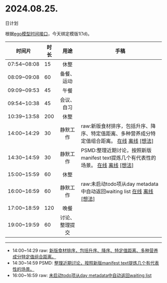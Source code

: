 # 2024.08.25.
日计划

根据[ego模型时间接口](https://gitee.com/hyg/blog/blob/master/timeflow.md)，今天绑定模版1(1d)。

| 时间片 | 时长 | 用途 | 手稿 |
| --- | --- | :---: | --- |
| 07:54~08:08 | 15 | 休整 |  |
| 08:09~09:08 | 60 | 备餐、运动 |  |
| 09:09~09:53 | 45 | 午餐 |  |
| 09:54~10:38 | 45 | 会议、自习 |  |
| 10:39~13:58 | 200 | 休整 |  |
| 14:00~14:29 | 30 | 静默工作 | raw:新版食材排序，包括升序、降序、特定值距离、多种营养成分特定值组合距离。 [在线](http://simp.ly/p/8t3vlk) [离线](../../draft/2024/08/20240825140000.md) <a href="mailto:huangyg@mars22.com?subject=关于2024.08.25.[raw:新版食材排序，包括升序、降序、特定值距离、多种营养成分特定值组合距离。]任务&body=日期: 20240825%0D%0A序号: 5%0D%0A手稿:../../draft/2024/08/20240825140000.md%0D%0A---请勿修改邮件主题及以上内容 从下一行开始写您的想法---%0D%0A">[想法]</a> |
| 14:30~14:59 | 30 | 静默工作 | PSMD:整理近期讨论，按照新版manifest text提炼几个有代表性的场景。 [在线](http://simp.ly/p/5k9gJy) [离线](../../draft/2024/08/20240825143000.md) <a href="mailto:huangyg@mars22.com?subject=关于2024.08.25.[PSMD:整理近期讨论，按照新版manifest text提炼几个有代表性的场景。]任务&body=日期: 20240825%0D%0A序号: 6%0D%0A手稿:../../draft/2024/08/20240825143000.md%0D%0A---请勿修改邮件主题及以上内容 从下一行开始写您的想法---%0D%0A">[想法]</a> |
| 15:00~15:59 | 60 | 休整 |  |
| 16:00~16:59 | 60 | 静默工作 | raw:未启动todo项从day metadata中自动返回waiting list [在线](http://simp.ly/p/4QDThK) [离线](../../draft/2024/08/20240825160000.md) <a href="mailto:huangyg@mars22.com?subject=关于2024.08.25.[raw:未启动todo项从day metadata中自动返回waiting list]任务&body=日期: 20240825%0D%0A序号: 8%0D%0A手稿:../../draft/2024/08/20240825160000.md%0D%0A---请勿修改邮件主题及以上内容 从下一行开始写您的想法---%0D%0A">[想法]</a> |
| 17:00~18:59 | 120 | 晚餐 |  |
| 19:00~19:59 | 60 | 讨论、整理提交 |  |

---

- 14:00~14:29	raw: [新版食材排序，包括升序、降序、特定值距离、多种营养成分特定值组合距离。](../../draft/2024/08/20240825140000.md)
- 14:30~14:59	PSMD: [整理近期讨论，按照新版manifest text提炼几个有代表性的场景。](../../draft/2024/08/20240825143000.md)
- 16:00~16:59	raw: [未启动todo项从day metadata中自动返回waiting list](../../draft/2024/08/20240825160000.md)
